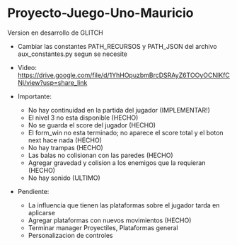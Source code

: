 # Proyecto-Juego-Uno-Mauricio
Version en desarrollo de GLITCH
* Cambiar las constantes PATH_RECURSOS y PATH_JSON del archivo aux_constantes.py segun se necesite

* Video: https://drive.google.com/file/d/1YhHOpuzbmBrcDSRAyZ6TOOyOCNIKfCNj/view?usp=share_link

* Importante:
    - No hay continuidad en la partida del jugador (IMPLEMENTAR!)
    - El nivel 3 no esta disponible (HECHO)
    - No se guarda el score del jugador (HECHO)
    - El form_win no esta terminado; no aparece el score total y el boton next hace nada (HECHO)
    - No hay trampas (HECHO)
    - Las balas no colisionan con las paredes (HECHO)
    - Agregar gravedad y colision a los enemigos que la requieran (HECHO)
    - No hay sonido (ULTIMO)


* Pendiente:
    - La influencia que tienen las plataformas sobre el jugador tarda en aplicarse
    - Agregar plataformas con nuevos movimientos (HECHO)
    - Terminar manager Proyectiles, Plataformas general
    - Personalizacion de controles